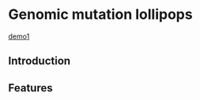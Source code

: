 # Genomic mutation lollipops

[demo1](https://g3js.github.io/lollipop)

## Introduction


## Features

